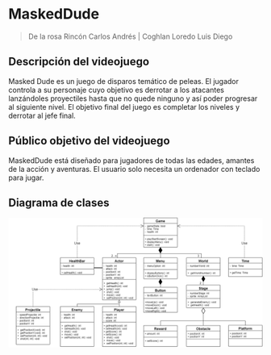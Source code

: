 # MaskedDude
> De la rosa Rincón Carlos Andrés   |   Coghlan Loredo Luis Diego

## Descripción del videojuego
Masked Dude es un juego de disparos temático de peleas. 
El jugador controla a su personaje cuyo objetivo es derrotar a los atacantes 
lanzándoles proyectiles hasta que no quede ninguno y así poder progresar al siguiente nivel. 
El objetivo final del juego es completar los niveles y derrotar al jefe final.

## Público objetivo del videojuego
MaskedDude está diseñado para jugadores de todas las edades, amantes de la acción y aventuras.
El usuario solo necesita un ordenador con teclado para jugar.

## Diagrama de clases 
![Diagrama de clases](diagramaDeClases.png)
